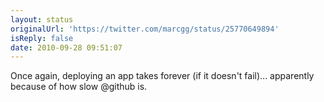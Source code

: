```yaml
---
layout: status
originalUrl: 'https://twitter.com/marcgg/status/25770649894'
isReply: false
date: 2010-09-28 09:51:07
---
```


Once again, deploying an app takes forever (if it doesn't fail)... apparently because of how slow @github is.
